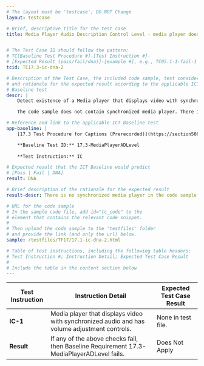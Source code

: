 ```yaml
---
# The layout must be 'testcase'; DO NOT Change
layout: testcase

# Brief, descriptive title for the test case
title: Media Player Audio Description Control Level - media player does not play synchronized media (only audio)


# The Test Case ID should follow the pattern: 
# TC[Baseline Test Procedure #]-[Test Instruction #]-
# [Expected Result (pass/fail/dna)]-[example #], e.g., TC05.1-1-fail-1
tcid: TC17.3-ic-dna-2

# Description of the Test Case, the included code sample, test considerations,
# and rationale for the expected result according to the applicable ICT
# Baseline test
descr: | 
    Detect existence of a Media player that displays video with synchronized audio and has volume adjustment controls.

    The code sample does not contain synchronized media player. There is an audio player. A successful test should identify a Does Not Apply for Baseline 17.2-MediaPlayerCCLevel.

# Reference and link to the applicable ICT Baseline test
app-baseline: | 
    [17.3 Test Procedure for Captions (Prerecorded)](https://section508coordinators.github.io/ICTTestingBaseline/17SyncMedia.html#173-test-procedure-for-media-player-audio-description-control-level)

    **Baseline Test ID:** 17.3-MediaPlayerADLevel
    
    **Test Instruction:** IC

# Expected result that the ICT Baseline would predict
# [Pass | Fail | DNA]
result: DNA

# Brief description of the rationale for the expected result
result-descr: There is no synchronized media player in the code sample. There is only an audio player.

# URL for the code sample
# In the sample code file, add id="tc_code" to the 
# element that contains the relevant code snippet.
#
# Then upload the code sample to the 'testfiles' folder 
# and provide the link (and only the url) below.
sample: /testfiles/TF17/17.1-ic-dna-2.html

# Table of test instructions, including the following table headers: 
# Test Instruction #; Instruction Detail; Expected Test Case Result
#
# Include the table in the content section below
---
```

| Test Instruction | Instruction Detail | Expected Test Case Result |
|------------------|--------------------|---------------------------|
| **IC-1** | Media player that displays video with synchronized audio and has volume adjustment controls. | None in test file. |
| **Result** | If any of the above checks fail, then Baseline Requirement 17.3-MediaPlayerADLevel fails. | Does Not Apply |